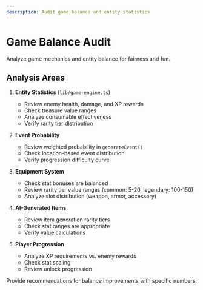 ```yaml
---
description: Audit game balance and entity statistics
---
```


# Game Balance Audit

Analyze game mechanics and entity balance for fairness and fun.

## Analysis Areas

1. **Entity Statistics** (`lib/game-engine.ts`)
   - Review enemy health, damage, and XP rewards
   - Check treasure value ranges
   - Analyze consumable effectiveness
   - Verify rarity tier distribution

2. **Event Probability**
   - Review weighted probability in `generateEvent()`
   - Check location-based event distribution
   - Verify progression difficulty curve

3. **Equipment System**
   - Check stat bonuses are balanced
   - Review rarity tier value ranges (common: 5-20, legendary: 100-150)
   - Analyze slot distribution (weapon, armor, accessory)

4. **AI-Generated Items**
   - Review item generation rarity tiers
   - Check stat ranges are appropriate
   - Verify value calculations

5. **Player Progression**
   - Analyze XP requirements vs. enemy rewards
   - Check stat scaling
   - Review unlock progression

Provide recommendations for balance improvements with specific numbers.
